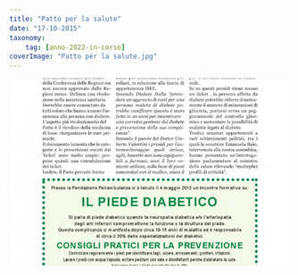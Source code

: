 ```yaml
---
title: "Patto per la salute"
date: "17-10-2015"
taxonomy: 
    tag: [anno-2022-in-corso]
coverImage: "Patto per la salute.jpg"
---
```


![Patto per la salute](images/Patto%20per%20la%20salute.jpg)
